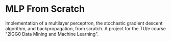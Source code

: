 # MLP From Scratch
Implementation of a multilayer perceptron, the stochastic gradient descent algorithm, and backpropagation, from scratch. A project for the TU/e course "2IGG0 Data Mining and Machine Learning".
